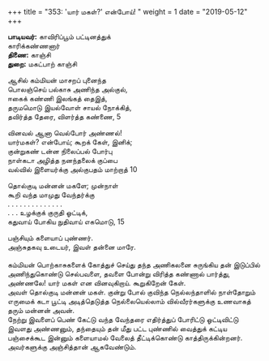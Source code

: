 ﻿+++
title = "353: 'யார் மகள்?' என்போய்!  "
weight = 1
date = "2019-05-12"
+++

**பாடியவர்:** காவிரிப்பூம் பட்டினத்துக்  
காரிக்கண்ணனார்  
**திணை:** காஞ்சி  
**துறை:** மகட்பாற் காஞ்சி  
  
ஆசில் கம்மியன் மாசறப் புனைந்த  
பொலஞ்செய் பல்காசு அணிந்த அல்குல்,  
ஈகைக் கண்ணி இலங்கத் தைஇத்,  
தருமமொடு இயல்வோள் சாயல் நோக்கித்,  
தவிர்த்த தேரை, விளர்த்த கண்ணை, 5  
  
வினவல் ஆனா வெல்போர் அண்ணல்!  
யார்மகள்? என்போய்; கூறக் கேள், இனிக்;  
குன்றுகண் டன்ன நிலைப்பல் போர்பு  
நாள்கடா அழித்த நனந்தலைக் குப்பை  
வல்வில் இளையர்க்கு அல்குபதம் மாற்றாத் 10  
  
தொல்குடி மன்னன் மகளே; முன்நாள்  
கூறி வந்த மாமுது வேந்தர்க்கு  
. . . . . . . . . . . . . .  
. . . உழக்குக் குருதி ஓட்டிக்,  
கதுவாய் போகிய நுதிவாய் எகமொடு, 15  
  
பஞ்சியும் களையாப் புண்ணர்.  
அஞ்சுதகவு உடையர், இவள் தன்னை மாரே.  
   
கம்மியன் பொற்காசுகளைக் கோத்துச் செய்து தந்த அணிகலனை சுருங்கிய தன் இடுப்பில் அணிந்துகொண்டு செல்பவளை, தவளை போன்று விரித்த கண்ணால் பார்த்து, அண்ணலே! யார் மகள் என வினவுகிறாய். கூறுகிறேன் கேள்.  
அவள் தொல்குடி மன்னன் மகள். குன்று போல் குவிந்த நெல்லந்தாளில் நாள்தோறும் எருமைக் கடா பூட்டி அடித்தெடுத்த நெல்லையெல்லாம் வில்வீரர்களுக்கு உணவாகத் தரும் மன்னன் அவன்.  
நேற்று இவளைப் பெண் கேட்டு வந்த வேந்தரை எதிர்த்துப் போரிட்டு ஓட்டிவிட்டு இவளது அண்ணனும், தந்தையும் தன் மீது பட்ட புண்ணில் வைத்துக் கட்டிய பஞ்சைக்கூட இன்னும் களையாமல் வேலைத் தீட்டிக்கொண்டு காத்திருக்கின்றனர். அவர்களுக்கு அஞ்சித்தான் ஆகவேண்டும்.  

